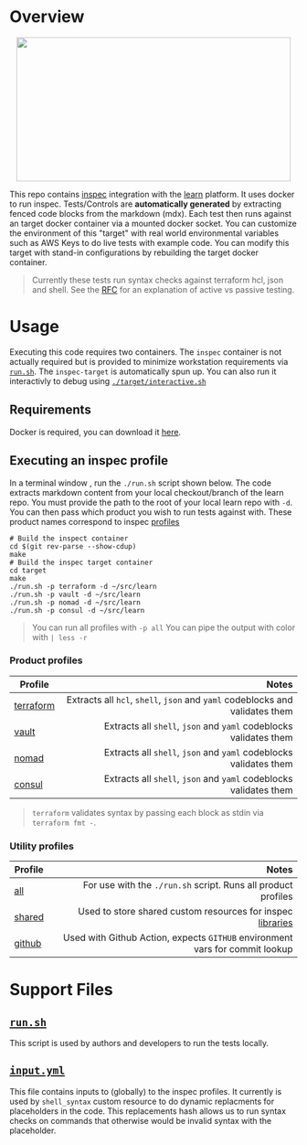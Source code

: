 # Overview

<p align="center">
  <img width="480" height="252" src="/images/diagram.png">
</p>

This repo contains [inspec](https://www.inspec.io/) integration with the [learn](https://github.com/hashicorp/learn) platform. It uses docker to run inspec. Tests/Controls are __automatically generated__ by extracting fenced code blocks from the markdown (mdx). Each test then runs against an target docker container via a mounted docker socket. You can customize the environment of this "target" with real world environmental variables such as AWS Keys to do live tests with example code. You can modify this target with stand-in configurations by rebuilding the target docker container. 

> Currently these tests run syntax checks against terraform hcl, json and shell.
> See the [RFC](https://docs.google.com/document/d/1TgyrGkmdr4FCyLHN9OKYR2bEMNlJIFNS8QhQyTBXDlg/edit#) for an explanation of active vs passive testing.

# Usage

Executing this code requires two containers. The `inspec` container is not actually required but is provided to minimize workstation requirements via [`run.sh`](run.sh). The `inspec-target` is automatically spun up. You can also run it interactivly to debug using [`./target/interactive.sh`](target/interactive.sh)

## Requirements

Docker is required, you can download it [here](https://hub.docker.com/editions/community/docker-ce-desktop-mac).

## Executing an inspec profile 

In a terminal window , run the `./run.sh` script shown below. The code extracts markdown content from your local checkout/branch of the learn repo. You must provide the path to the root of your local learn repo with `-d`. You can then pass which product you wish to run tests against with. These product names correspond to inspec [profiles](https://www.inspec.io/docs/reference/profiles/)


```shell
# Build the inspect container
cd $(git rev-parse --show-cdup)
make
# Build the inspec target container
cd target
make
./run.sh -p terraform -d ~/src/learn
./run.sh -p vault -d ~/src/learn
./run.sh -p nomad -d ~/src/learn
./run.sh -p consul -d ~/src/learn
```

> You can run all profiles with `-p all`
> You can pipe the output with color with `| less -r`
### Product profiles


| Profile                            | Notes                                                                         |
| ---------------------------------- | -----------------------------------------------------------------------------:|
| [terraform](profile/terraform)     | Extracts all `hcl`, `shell`, `json` and `yaml` codeblocks and validates them  |
| [vault](profile/vault)             | Extracts all `shell`, `json` and `yaml` codeblocks validates them             |
| [nomad](profile/nomad)             | Extracts all `shell`, `json` and `yaml` codeblocks validates them             |
| [consul](profile/consul)           | Extracts all `shell`, `json` and `yaml` codeblocks validates them             |

> `terraform` validates syntax by passing each block as stdin via `terraform fmt -`.

### Utility profiles

| Profile                  | Notes                                                                                                    |
| ------------------------ | --------------------------------------------------------------------------------------------------------:|
| [all](profile/all)       | For use with the `./run.sh` script. Runs all product profiles                                            |
| [shared](profile/shared) | Used to store shared custom resources for inspec [libraries](profiles/shared/libraries)                  |
| [github](profile/github) | Used with Github Action, expects `GITHUB` environment vars for commit lookup                             |

# Support Files

## [`run.sh`](run.sh)

This script is used by authors and developers to run the tests locally.

## [`input.yml`](input.yml)

This file contains inputs to (globally) to the inspec profiles. It currently is used by `shell_syntax` custom resource to do dynamic replacments for placeholders in the code. This replacements hash allows us to run syntax checks on commands that otherwise would be invalid syntax with the placeholder.
